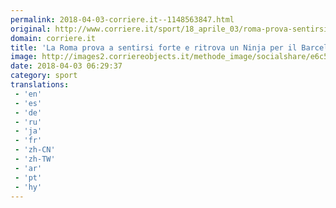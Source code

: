```yaml
---
permalink: 2018-04-03-corriere.it--1148563847.html
original: http://www.corriere.it/sport/18_aprile_03/roma-prova-sentirsi-fortee-rilancia-ninja-il-barcellona-fd82e534-36a9-11e8-a836-1a6391d71628.shtml
domain: corriere.it
title: 'La Roma prova a sentirsi forte e ritrova un Ninja per il Barcellona'
image: http://images2.corriereobjects.it/methode_image/socialshare/e6c53490-36aa-11e8-a836-1a6391d71628.jpg
date: 2018-04-03 06:29:37
category: sport
translations: 
 - 'en'
 - 'es'
 - 'de'
 - 'ru'
 - 'ja'
 - 'fr'
 - 'zh-CN'
 - 'zh-TW'
 - 'ar'
 - 'pt'
 - 'hy'
---
```


